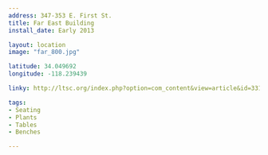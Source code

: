 ```yaml
---
address: 347-353 E. First St.
title: Far East Building
install_date: Early 2013

layout: location
image: "far_800.jpg"

latitude: 34.049692
longitude: -118.239439

linky: http://ltsc.org/index.php?option=com_content&view=article&id=331

tags:	
- Seating
- Plants
- Tables
- Benches

---
```

